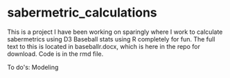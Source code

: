 # sabermetric_calculations

This is a project I have been working on sparingly where I work to calculate sabermetrics using D3 Baseball stats using R completely for fun. The full text to this is located in baseballr.docx, which is here in the repo for download. Code is in the rmd file. 

To do's: Modeling

